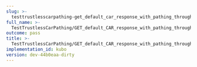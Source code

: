 ```yaml
---
slug: >-
  testtrustlesscarpathing-get_default_car_response_with_pathing_through_unixfs_directory_(format-car)-header_content-type
full_name: >-
  TestTrustlessCarPathing/GET_default_CAR_response_with_pathing_through_UnixFS_Directory_(format=car)/Header_Content-Type
outcome: pass
title: >-
  TestTrustlessCarPathing/GET_default_CAR_response_with_pathing_through_UnixFS_Directory_(format=car)/Header_Content-Type
implementation_id: kubo
version: dev-44b0eaa-dirty
---
```


